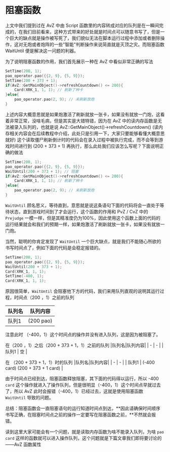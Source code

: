 <!--
 * @Coding: utf-8
 * @Author: vector-wlc
 * @Date: 2021-09-25 19:50:28
 * @Description: 
-->

# 阻塞函数

上文中我们提到过在 AvZ 中由 Script 函数里的内容转成对应的队列是在一瞬间完成的，在我们目前看来，这种方式带来的好处就是时间点可以随意书写了，但是一个巨大的缺点就是操作被写死了，我们貌似无法在脚本运行过程中添加或者删除操作，这对无炮或者炮阵的一些"智能"判断操作来说简直就是灭顶之灾。而阻塞函数 WaitUntil 便是解决这一问题的利器。

为了说明阻塞函数的作用，我们首先展示一种在 AvZ 中看似非常正确的写法
```C++
SetTime(200, 1);
pao_operator.pao({{2, 9}, {5, 9}});
SetTime(200 + 373 + 1);
if(AvZ::GetMainObject()->refreshCountdown() <= 200){
    Card(XRK_1, 1, 1); // 刷新了种卡
}else{
    pao_operator.pao(2, 9); // 未刷新放炮
}
```

上述内容大概意思就是如果炮激活了刷新就放一张卡，如果没有就放一门炮，这看着非常正常，没啥毛病，但是其实是大错特错，因为在 AvZ 中的读内存函数是无法被录入队列的，也就是说 AvZ::GetMainObject()->refreshCountdown() (读内存相关内容会在后续教程中介绍，此处只是引用一下，大家只要能够看懂大概意思就好) 这个读取僵尸刷新倒计时的代码会在录入过程中被执行完成，而不会等到游戏时间进行到 (200 + 373 + 1) 再执行，那么此处我们应该怎么写呢？下面说明正确的做法
```C++
SetTime(200, 1);
pao_operator.pao({{2, 9}, {5, 9}});
WaitUntil(200 + 373 + 1); // 阻塞
if(AvZ::GetMainObject()->refreshCountdown() <= 200){
    Card(XRK_1, 1, 1); // 刷新了种卡
}else{
    pao_operator.pao(2, 9); // 未刷新放炮
}
```

`WaitUntil` 顾名思义，等待直到，意思就是说这条语句下面的代码将会一直处于等待状态，直到游戏时间到了才会运行，这个函数的作用和 PvZ / CvZ 中的 `Prejudge` 一模一样，但是其精准度仍为100%，因此使用这个函数上面的代码的运行结果就会和我们的预期一样，如果炮激活了刷新就放一张卡，如果没有就放一门炮。

当然，聪明的你肯定发现了 `WaitUntil` 一个巨大缺点，就是我们不能随心所欲的书写时间点了，例如下面的代码是会稳定报错的。
```C++
SetTime(200, 1);
pao_operator.pao({{2, 9}, {5, 9}});
WaitUntil(200 + 373 + 1);
Card(XRK_1, 1, 1);
SetTime(-400, 1);
Card(XRK_1, 1, 1);

```

原因很简单，`WaitUntil` 会阻塞他下方的代码，我们来用队列直观的说明其运行过程，时间点（200 ，1）之前的队列

|队列名|队列内容|
| - | - |
| 队列1 | (200 pao) |


注意此时 （-400，1）这个时间点的操作并没有进入队列，这是因为被阻塞了。

在（200 ，1）之后（200 + 373 + 1，1）之前的队列
|队列名|队列内容|
| - | - |
| 队列1 | 空 |

在 （200 + 373 + 1，1）时的队列
|队列名|队列内容|
| - | - |
| 队列1 | (-400 card) (200 + 373 + 1 card) |


由于时间点已经到达，阻塞函数释放阻塞，其下面的代码得以运行，所以 -400 `card` 这个操作就进入了操作队列，但是很明显（-400，1）这个时间点早就过去了，所以 AvZ 此时会报错（-400，1）已经过去，这就是使用阻塞函数 `WaitUntil` 导致的问题。

总结：阻塞函数会一直阻塞语句的运行知道时间点到达，**因此请确保时间顺序书写正确，在阻塞时间点之前的操作一定要写在阻塞函数之前，**不然就会报错。

读到这里大家可能会有一个问题，就是读取内存函数为啥不能录入队列，为啥 `pao` `card` 这样的函数就可以进入操作队列，这个问题就是下篇文章我们即将要讨论的——AvZ 函数属性